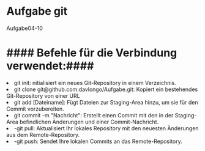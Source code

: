 # Aufgabe git
Aufgabe04-10


<h1>#### Befehle für die Verbindung verwendet:####</h1>


      
<li>git init: nitialisiert ein neues Git-Repository in einem Verzeichnis.</li>

<li>git clone git@github.com:davlongo/Aufgabe.git: Kopiert ein bestehendes Git-Repository von einer URL</li>

<li>git add [Dateiname]: Fügt Dateien zur Staging-Area hinzu, um sie für den Commit vorzubereiten.</li>

<li>git commit -m "Nachricht": Erstellt einen Commit mit den in der Staging-Area befindlichen Änderungen und einer Commit-Nachricht.</li>

<li>-git pull: Aktualisiert Ihr lokales Repository mit den neuesten Änderungen aus dem Remote-Repository.</li>

<li>-git push: Sendet Ihre lokalen Commits an das Remote-Repository.</li>

